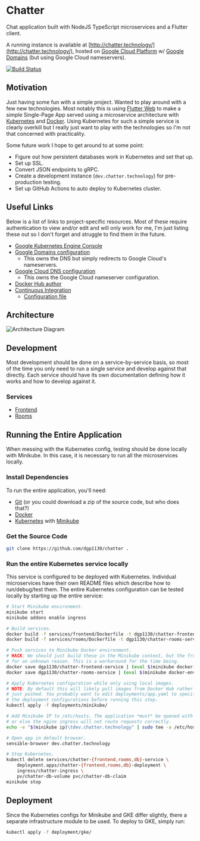 # Chatter

Chat application built with NodeJS TypeScript microservices and a Flutter client.

A running instance is available at [http://chatter.technology/](http://chatter.technology/),
hosted on [Google Cloud Platform](https://cloud.google.com/) w/
[Google Domains](https://domains.google.com) (but using Google Cloud nameservers).

[![Build Status](https://travis-ci.com/dgp1130/chatter.svg?branch=master)](https://travis-ci.com/dgp1130/chatter)

## Motivation

Just having some fun with a simple project. Wanted to play around with a few new technologies.
Most notably this is using [Flutter Web](https://flutter.dev/web) to make a simple Single-Page App
served using a microservice architecture with [Kubernetes](https://kubernetes.io/) and
[Docker](https://www.docker.com/). Using Kubernetes for such a simple service is clearly overkill
but I really just want to play with the technologies so I'm not that concerned with practicality.

Some future work I hope to get around to at some point:

* Figure out how persistent databases work in Kubernetes and set that up.
* Set up SSL.
* Convert JSON endpoints to gRPC.
* Create a development instance (`dev.chatter.technology`) for pre-production testing.
* Set up GitHub Actions to auto deploy to Kubernetes cluster.

## Useful Links

Below is a list of links to project-specific resources. Most of these require authentication to view
and/or edit and will only work for me, I'm just listing these out so I don't forget and struggle to
find them in the future.

* [Google Kubernetes Engine Console](https://console.cloud.google.com/kubernetes/list?project=chatter-244623)
* [Google Domains configuration](https://domains.google.com/m/registrar/chatter.technology/dns)
  * This owns the DNS but simply redirects to Google Cloud's nameservers.
* [Google Cloud DNS configuration](https://console.cloud.google.com/net-services/dns/zones/chatter-dns-zone?project=chatter-244623)
  * This owns the Google Cloud nameserver configuration.
* [Docker Hub author](https://hub.docker.com/u/dgp1130)
* [Continuous Integration](https://travis-ci.com/dgp1130/chatter)
  * [Configuration file](.travis.yml)

## Architecture

![Architecture Diagram](https://g.gravizo.com/source/svg?https://raw.githubusercontent.com/dgp1130/chatter/master/doc/architecture.dot)

## Development

Most development should be done on a service-by-service basis, so most of the time you only need to
run a single service and develop against that directly. Each service should have its own
documentation defining how it works and how to develop against it.

### Services

* [Frontend](services/frontend/README.md)
* [Rooms](services/rooms/README.md)

## Running the Entire Application

When messing with the Kubernetes config, testing should be done locally with Minikube. In this case,
it is necessary to run all the microservices locally.

### Install Dependencies

To run the entire application, you'll need:

* [Git](https://git-scm.com) (or you could download a zip of the source code, but who does that?)
* [Docker](https://docker.com)
* [Kubernetes](https://kubernetes.io/) with
  [Minikube](https://kubernetes.io/docs/setup/learning-environment/minikube/)

### Get the Source Code

```bash
git clone https://github.com/dgp1130/chatter .
```

### Run the entire Kubernetes service locally

This service is configured to be deployed with Kubernetes. Individual microservices have their own
README files which describe how to run/debug/test them. The entire Kubernetes configuration can be
tested locally by starting up the entire service:

```bash
# Start Minikube environment.
minikube start
minikube addons enable ingress

# Build services.
docker build -f services/frontend/Dockerfile -t dgp1130/chatter-frontend-service:latest .
docker build -f services/rooms/Dockerfile -t dgp1130/chatter-rooms-service:latest .

# Push services to Minikube Docker environment.
# HACK: We should just build these in the Minikube context, but the frontend server refuses to build
# for an unknown reason. This is a workaround for the time being.
docker save dgp1130/chatter-frontend-service | (eval $(minikube docker-env) && docker load)
docker save dgp1130/chatter-rooms-service | (eval $(minikube docker-env) && docker load)

# Apply Kubernetes configuration while only using local images.
# NOTE: By default this will likely pull images from Docker Hub rather than using the local ones
# just pushed. You probably want to edit deployments/app.yaml to specify `imagePullPolicy: Never` on
# the deployment configurations before running this step.
kubectl apply -f deployments/minikube/

# Add Minikube IP to /etc/hosts. The application *must* be opened with a *.chatter.technology domain
# or else the nginx ingress will not route requests correctly.
echo -e "$(minikube ip)\tdev.chatter.technology" | sudo tee -a /etc/hosts > /dev/null

# Open app in default browser.
sensible-browser dev.chatter.technology

# Stop Kubernetes.
kubectl delete services/chatter-{frontend,rooms,db}-service \
    deployment.apps/chatter-{frontend,rooms,db}-deployment \
    ingress/chatter-ingress \
    pv/chatter-db-volume pvc/chatter-db-claim
minikube stop
```

## Deployment

Since the Kubernetes configs for Minikube and GKE differ slightly, there a separate infrastructure
module to be used. To deploy to GKE, simply run:

```bash
kubectl apply -f deployment/gke/
```
